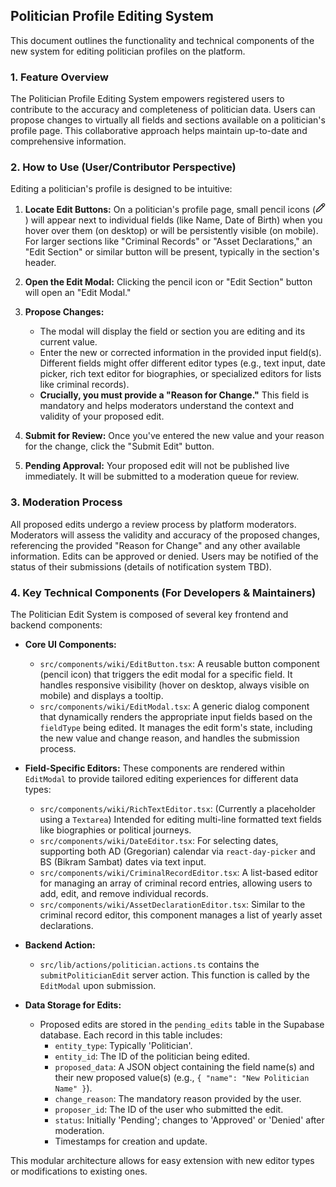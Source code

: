 ## Politician Profile Editing System

This document outlines the functionality and technical components of the new system for editing politician profiles on the platform.

### 1. Feature Overview

The Politician Profile Editing System empowers registered users to contribute to the accuracy and completeness of politician data. Users can propose changes to virtually all fields and sections available on a politician's profile page. This collaborative approach helps maintain up-to-date and comprehensive information.

### 2. How to Use (User/Contributor Perspective)

Editing a politician's profile is designed to be intuitive:

1.  **Locate Edit Buttons:** On a politician's profile page, small pencil icons (<svg xmlns="http://www.w3.org/2000/svg" width="16" height="16" viewBox="0 0 24 24" fill="none" stroke="currentColor" stroke-width="2" stroke-linecap="round" stroke-linejoin="round" class="lucide lucide-pencil"><path d="M17 3a2.85 2.83 0 1 1 4 4L7.5 20.5 2 22l1.5-5.5Z"/><path d="m15 5 4 4"/></svg>) will appear next to individual fields (like Name, Date of Birth) when you hover over them (on desktop) or will be persistently visible (on mobile). For larger sections like "Criminal Records" or "Asset Declarations," an "Edit Section" or similar button will be present, typically in the section's header.

2.  **Open the Edit Modal:** Clicking the pencil icon or "Edit Section" button will open an "Edit Modal."

3.  **Propose Changes:**
    *   The modal will display the field or section you are editing and its current value.
    *   Enter the new or corrected information in the provided input field(s). Different fields might offer different editor types (e.g., text input, date picker, rich text editor for biographies, or specialized editors for lists like criminal records).
    *   **Crucially, you must provide a "Reason for Change."** This field is mandatory and helps moderators understand the context and validity of your proposed edit.

4.  **Submit for Review:** Once you've entered the new value and your reason for the change, click the "Submit Edit" button.

5.  **Pending Approval:** Your proposed edit will not be published live immediately. It will be submitted to a moderation queue for review.

### 3. Moderation Process

All proposed edits undergo a review process by platform moderators. Moderators will assess the validity and accuracy of the proposed changes, referencing the provided "Reason for Change" and any other available information. Edits can be approved or denied. Users may be notified of the status of their submissions (details of notification system TBD).

### 4. Key Technical Components (For Developers & Maintainers)

The Politician Edit System is composed of several key frontend and backend components:

*   **Core UI Components:**
    *   `src/components/wiki/EditButton.tsx`: A reusable button component (pencil icon) that triggers the edit modal for a specific field. It handles responsive visibility (hover on desktop, always visible on mobile) and displays a tooltip.
    *   `src/components/wiki/EditModal.tsx`: A generic dialog component that dynamically renders the appropriate input fields based on the `fieldType` being edited. It manages the edit form's state, including the new value and change reason, and handles the submission process.

*   **Field-Specific Editors:** These components are rendered within `EditModal` to provide tailored editing experiences for different data types:
    *   `src/components/wiki/RichTextEditor.tsx`: (Currently a placeholder using a `Textarea`) Intended for editing multi-line formatted text fields like biographies or political journeys.
    *   `src/components/wiki/DateEditor.tsx`: For selecting dates, supporting both AD (Gregorian) calendar via `react-day-picker` and BS (Bikram Sambat) dates via text input.
    *   `src/components/wiki/CriminalRecordEditor.tsx`: A list-based editor for managing an array of criminal record entries, allowing users to add, edit, and remove individual records.
    *   `src/components/wiki/AssetDeclarationEditor.tsx`: Similar to the criminal record editor, this component manages a list of yearly asset declarations.

*   **Backend Action:**
    *   `src/lib/actions/politician.actions.ts` contains the `submitPoliticianEdit` server action. This function is called by the `EditModal` upon submission.

*   **Data Storage for Edits:**
    *   Proposed edits are stored in the `pending_edits` table in the Supabase database. Each record in this table includes:
        *   `entity_type`: Typically 'Politician'.
        *   `entity_id`: The ID of the politician being edited.
        *   `proposed_data`: A JSON object containing the field name(s) and their new proposed value(s) (e.g., `{ "name": "New Politician Name" }`).
        *   `change_reason`: The mandatory reason provided by the user.
        *   `proposer_id`: The ID of the user who submitted the edit.
        *   `status`: Initially 'Pending'; changes to 'Approved' or 'Denied' after moderation.
        *   Timestamps for creation and update.

This modular architecture allows for easy extension with new editor types or modifications to existing ones.
